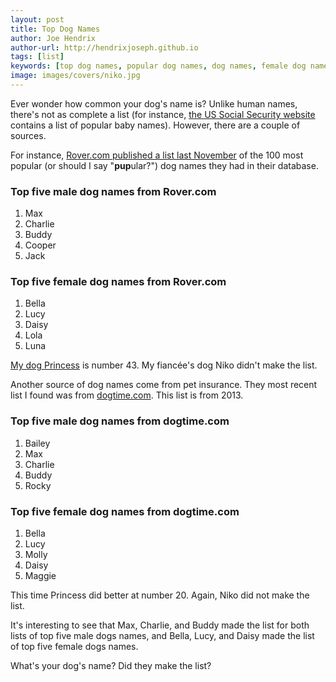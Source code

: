 ```yaml
---
layout: post
title: Top Dog Names
author: Joe Hendrix
author-url: http://hendrixjoseph.github.io
tags: [list]
keywords: [top dog names, popular dog names, dog names, female dog names, male dog names]
image: images/covers/niko.jpg
---
```


Ever wonder how common your dog's name is? Unlike human names, there's not as complete a list (for instance, [the US Social Security website](https://www.ssa.gov/oact/babynames/) contains a list of popular baby names). However, there are a couple of sources.

For instance, [Rover.com published a list last November](https://www.rover.com/blog/100-most-popular-male-female-dog-names-2016/) of the 100 most popular (or should I say "**pup**ular?") dog names they had in their database. 

### Top five male dog names from Rover.com

1. Max
2. Charlie
3. Buddy
4. Cooper
5. Jack

### Top five female dog names from Rover.com

1. Bella
2. Lucy
3. Daisy
4. Lola
5. Luna

[My dog Princess](http://www.puppy-snuggles.com/blog/puppy-profile-princess/) is number 43. My fianc&eacute;e's dog Niko didn't make the list.

Another source of dog names come from pet insurance. They most recent list I found was from [dogtime.com](http://dogtime.com/top-100-dog-names). This list is from 2013.

### Top five male dog names from dogtime.com

1. Bailey
2. Max
3. Charlie
4. Buddy
5. Rocky

### Top five female dog names from dogtime.com

1. Bella
2. Lucy
3. Molly
4. Daisy
5. Maggie

This time Princess did better at number 20. Again, Niko did not make the list.

It's interesting to see that Max, Charlie, and Buddy made the list for both lists of top five male dogs names, and Bella, Lucy, and Daisy made the list of top five female dogs names.

What's your dog's name? Did they make the list?
